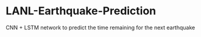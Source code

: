 # LANL-Earthquake-Prediction
 CNN + LSTM network to predict the time remaining for the next earthquake 
